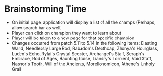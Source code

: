 # Brainstorming Time

* On initial page, application will display a list of all the champs (Perhaps, allow search bar as well)
* Player can click on champion they want to learn about
* Player will be taken to a new page for that specific champion
* Changes occurred from patch 5.11 to 5.14 in the following items: Blasting Wand, Needlessly Large Rod, Rabadon's Deathcap, Zhonya's Hourglass, Luden's Echo, Rylai's Crystal Scepter, Archangel's Staff, Seraph's Embrace, Rod of Ages, Haunting Guise, Liandry's Torment, Void Staff, Nashor's Tooth, Will of the Ancients, Morellonomicon, Athene's Unholy Grail
